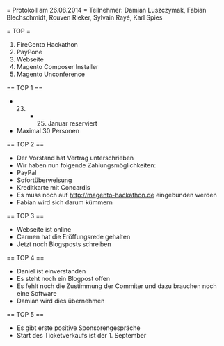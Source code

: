= Protokoll am 26.08.2014 =
Teilnehmer: Damian Luszczymak, Fabian Blechschmidt, Rouven Rieker, Sylvain Rayé, Karl Spies

= TOP =

1. FireGento Hackathon
2. PayPone
3. Webseite
4. Magento Composer Installer
5. Magento Unconference

== TOP 1 ==
- 23. - 25. Januar reserviert
- Maximal 30 Personen

== TOP 2 ==
- Der Vorstand hat Vertrag unterschrieben
- Wir haben nun folgende Zahlungsmöglichkeiten:
 - PayPal
 - Sofortüberweisung
 - Kreditkarte mit Concardis
- Es muss noch auf http://magento-hackathon.de eingebunden werden
 - Fabian wird sich darum kümmern

== TOP 3 ==
- Webseite ist online
- Carmen hat die Eröffungsrede gehalten
- Jetzt noch Blogsposts schreiben 

== TOP 4 ==
- Daniel ist einverstanden
- Es steht noch ein Blogpost offen
- Es fehlt noch die Zustimmung der Commiter und dazu brauchen noch eine Software
 - Damian wird dies übernehmen

== TOP 5 ==
- Es gibt erste positive Sponsorengespräche
- Start des Ticketverkaufs ist der 1. September 
